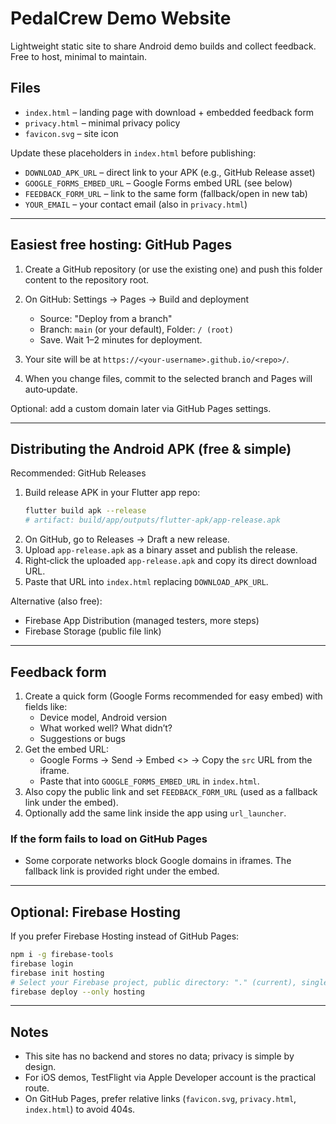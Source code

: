 # PedalCrew Demo Website

Lightweight static site to share Android demo builds and collect feedback. Free to host, minimal to maintain.

## Files
- `index.html` – landing page with download + embedded feedback form
- `privacy.html` – minimal privacy policy
- `favicon.svg` – site icon

Update these placeholders in `index.html` before publishing:
- `DOWNLOAD_APK_URL` – direct link to your APK (e.g., GitHub Release asset)
- `GOOGLE_FORMS_EMBED_URL` – Google Forms embed URL (see below)
- `FEEDBACK_FORM_URL` – link to the same form (fallback/open in new tab)
- `YOUR_EMAIL` – your contact email (also in `privacy.html`)

---

## Easiest free hosting: GitHub Pages

1) Create a GitHub repository (or use the existing one) and push this folder content to the repository root.

2) On GitHub: Settings → Pages → Build and deployment
   - Source: "Deploy from a branch"
   - Branch: `main` (or your default), Folder: `/ (root)`
   - Save. Wait 1–2 minutes for deployment.

3) Your site will be at `https://<your-username>.github.io/<repo>/`.

4) When you change files, commit to the selected branch and Pages will auto‑update.

Optional: add a custom domain later via GitHub Pages settings.

---

## Distributing the Android APK (free & simple)

Recommended: GitHub Releases

1) Build release APK in your Flutter app repo:
   ```bash
   flutter build apk --release
   # artifact: build/app/outputs/flutter-apk/app-release.apk
   ```
2) On GitHub, go to Releases → Draft a new release.
3) Upload `app-release.apk` as a binary asset and publish the release.
4) Right‑click the uploaded `app-release.apk` and copy its direct download URL.
5) Paste that URL into `index.html` replacing `DOWNLOAD_APK_URL`.

Alternative (also free):
- Firebase App Distribution (managed testers, more steps)
- Firebase Storage (public file link)

---

## Feedback form

1) Create a quick form (Google Forms recommended for easy embed) with fields like:
   - Device model, Android version
   - What worked well? What didn’t?
   - Suggestions or bugs
2) Get the embed URL:
   - Google Forms → Send → Embed <> → Copy the `src` URL from the iframe.
   - Paste that into `GOOGLE_FORMS_EMBED_URL` in `index.html`.
3) Also copy the public link and set `FEEDBACK_FORM_URL` (used as a fallback link under the embed).
4) Optionally add the same link inside the app using `url_launcher`.

### If the form fails to load on GitHub Pages
- Some corporate networks block Google domains in iframes. The fallback link is provided right under the embed.

---

## Optional: Firebase Hosting

If you prefer Firebase Hosting instead of GitHub Pages:

```bash
npm i -g firebase-tools
firebase login
firebase init hosting
# Select your Firebase project, public directory: "." (current), single-page app: No
firebase deploy --only hosting
```

---

## Notes
- This site has no backend and stores no data; privacy is simple by design.
- For iOS demos, TestFlight via Apple Developer account is the practical route.
 - On GitHub Pages, prefer relative links (`favicon.svg`, `privacy.html`, `index.html`) to avoid 404s.


